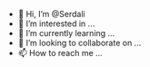 - 👋 Hi, I’m @Serdali
- 👀 I’m interested in ...
- 🌱 I’m currently learning ...
- 💞️ I’m looking to collaborate on ...
- 📫 How to reach me ...

<!---
Serdali/Serdali is a ✨ special ✨ repository because its `README.md` (this file) appears on your GitHub profile.
You can click the Preview link to take a look at your changes.
--->
